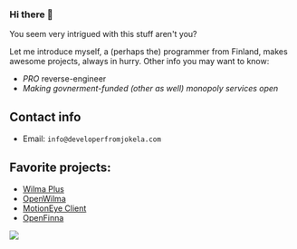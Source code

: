 ### Hi there 👋

You seem very intrigued with this stuff aren't you?

Let me introduce myself, a (perhaps the) programmer from Finland, makes awesome projects, always in hurry.
Other info you may want to know:
- _PRO_ reverse-engineer
- _Making govnerment-funded (other as well) monopoly services open_

## Contact info
- Email: `info@developerfromjokela.com`

## Favorite projects:
- [Wilma Plus](https://github.com/wilmaplus/)
- [OpenWilma](https://github.com/OpenWilma/)
- [MotionEye Client](https://github.com/developerfromjokela/motioneye-client)
- [OpenFinna](https://github.com/openfinna)
<img align="left" src="https://github-readme-stats.vercel.app/api?username=developerfromjokela&show_icons=true&theme=merko&count_private=true"/>

